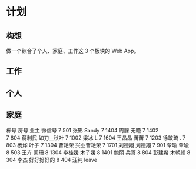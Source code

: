# 计划

## 构想

做一个综合了个人、家庭、工作这 3 个板块的 Web App。

## 工作

## 个人

## 家庭

栋号	房号	业主	微信号
7	501	张影	Sandy
7	1404	周朦	无瞳
7	1402		
7	804	蒋利民	如刀__秋叶
7	1002	梁冰	L
7	1604	王晶晶	菁菁
7	1203	徐敏琦	.
7	803	杨烨	叶子
7	1304	曹艳荣	兴业曹艳荣
7	1701	刘德翔	刘德翔
7	901	覃瑜	覃瑜
8	503	王卉	阑珊
8	1304	李桂媛	木子媛
8	1401	鲍丽	兵哥
8	804	彭建希	木朝颜
8	304	李杰	好好好好的
8	404	汪纯	leave

